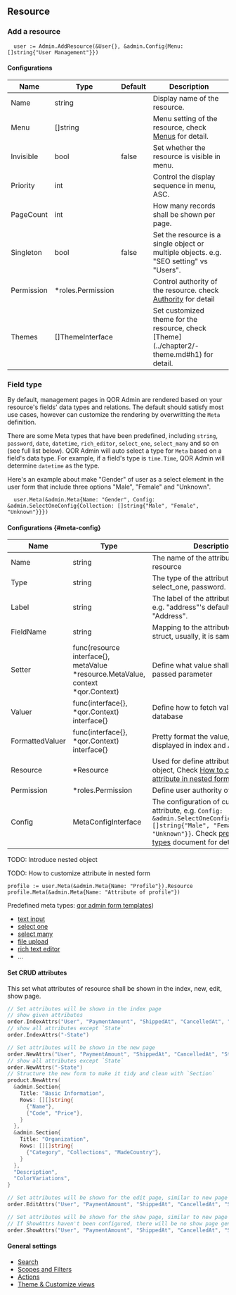 ## Resource

### Add a resource

```
  user := Admin.AddResource(&User{}, &admin.Config{Menu: []string{"User Management"}})
```

#### Configurations

| Name | Type | Default | Description |
| --- | --- | --- | --- |
| Name | string |  | Display name of the resource. |
| Menu | []string |  | Menu setting of the resource, check [Menus](../chapter2/menus.md#h1) for detail. |
| Invisible | bool | false | Set whether the resource is visible in menu. |
| Priority | int |  | Control the display sequence in menu, ASC. |
| PageCount | int |  | How many records shall be shown per page. |
| Singleton | bool | false | Set the resource is a single object or multiple objects. e.g. "SEO setting" vs "Users". |
| Permission | *roles.Permission |  | Control authority of the resource. check [Authority]() for detail |
| Themes | []ThemeInterface |  | Set customized theme for the resource, check [Theme](../chapter2/- theme.md#h1) for detail. |

### Field type

By default, management pages in QOR Admin are rendered based on your resource's fields' data types and relations. The default should satisfy most use cases, however can customize the rendering by overwritting the `Meta` definition.

There are some Meta types that have been predefined, including `string`, `password`, `date`, `datetime`, `rich_editor`, `select_one`, `select_many` and so on (see full list below). QOR Admin will auto select a type for `Meta` based on a field's data type. For example, if a field's type is `time.Time`, QOR Admin will determine `datetime` as the type.

Here's an example about make "Gender" of user as a select element in the user form that include three options "Male", "Female" and "Unknown".

```
  user.Meta(&admin.Meta{Name: "Gender", Config: &admin.SelectOneConfig{Collection: []string{"Male", "Female", "Unknown"}}})
```

#### Configurations {#meta-config}

| Name | Type | Description |
| --- | --- | --- |
| Name | string | The name of the attribute of the resource |
| Type | string | The type of the attribute, e.g. select_one, password.|
| Label | string | The label of the attribute in the form. e.g. "address"'s default label is "Address".|
| FieldName | string | Mapping to the attribute name in the struct, usually, it is same with Name. |
| Setter| func(resource interface{}, metaValue *resource.MetaValue, context *qor.Context) | Define what value shall be set by the passed parameter |
| Valuer | func(interface{}, *qor.Context) interface{} | Define how to fetch value from database |
| FormattedValuer | func(interface{}, *qor.Context) interface{} | Pretty format the value, it will be displayed in index and API. |
| Resource | *Resource | Used for define attribute of nested object, Check [How to customize attribute in nested form]() for detail. |
| Permission | *roles.Permission | Define user authority of this attribute |
| Config | MetaConfigInterface | The configuration of current type of attribute, e.g. `Config: &admin.SelectOneConfig{Collection: []string{"Male", "Female", "Unknown"}}`. Check [predefined meta types]() document for detail |

TODO: Introduce nested object

TODO: How to customize attribute in nested form

```
profile := user.Meta(&admin.Meta{Name: "Profile"}).Resource
profile.Meta(&admin.Meta{Name: "Attribute of profile"})
```

Predefined meta types: [qor admin form templates](https://github.com/qor/admin/tree/master/views/metas/form "qor admin form templates"))

- [text input]()
- [select one]()
- [select many]()
- [file upload]()
- [rich text editor]()
- ...

#### Set CRUD attributes

This set what attributes of resource shall be shown in the index, new, edit, show page.

```go
// Set attributes will be shown in the index page
// show given attributes
order.IndexAttrs("User", "PaymentAmount", "ShippedAt", "CancelledAt", "State", "ShippingAddress")
// show all attributes except `State`
order.IndexAttrs("-State")

// Set attributes will be shown in the new page
order.NewAttrs("User", "PaymentAmount", "ShippedAt", "CancelledAt", "State", "ShippingAddress")
// show all attributes except `State`
order.NewAttrs("-State")
// Structure the new form to make it tidy and clean with `Section`
product.NewAttrs(
  &admin.Section{
    Title: "Basic Information",
    Rows: [][]string{
      {"Name"},
      {"Code", "Price"},
    }
  },
  &admin.Section{
    Title: "Organization",
    Rows: [][]string{
      {"Category", "Collections", "MadeCountry"},
    }
  },
  "Description",
  "ColorVariations",
}

// Set attributes will be shown for the edit page, similar to new page
order.EditAttrs("User", "PaymentAmount", "ShippedAt", "CancelledAt", "State", "ShippingAddress")

// Set attributes will be shown for the show page, similar to new page
// If ShowAttrs haven't been configured, there will be no show page generated, by will show the edit from instead
order.ShowAttrs("User", "PaymentAmount", "ShippedAt", "CancelledAt", "State", "ShippingAddress")
```

#### General settings

- [Search](../chapter2/search.md#h1)
- [Scopes and Filters](../chapter2/filter.md#h1)
- [Actions](../chapter2/actions.md#h1)
- [Theme & Customize views](../chapter2/theme.md#h1)


